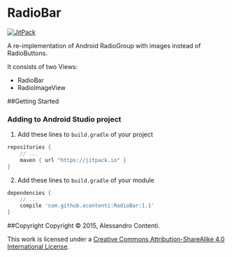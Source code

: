 # RadioBar
[![JitPack](https://img.shields.io/github/release/acontenti/RadioBar.svg?label=JitPack)](https://jitpack.io/#acontenti/RadioBar/1.0)

A re-implementation of Android RadioGroup with images instead of RadioButtons.

It consists of two Views:
- RadioBar
- RadioImageView

##Getting Started
### Adding to Android Studio project
1. Add these lines to `build.gradle` of your project
```groovy
repositories {
	// ...
	maven { url "https://jitpack.io" }
}
```

2. Add these lines to `build.gradle` of your module
```groovy
dependencies {
	// ...
	compile 'com.github.acontenti:RadioBar:1.1'
}
```
##Copyright
Copyright &copy; 2015, Alessandro Contenti.

This work is licensed under a [Creative Commons Attribution-ShareAlike 4.0 International License](http://creativecommons.org/licenses/by-sa/4.0/).
